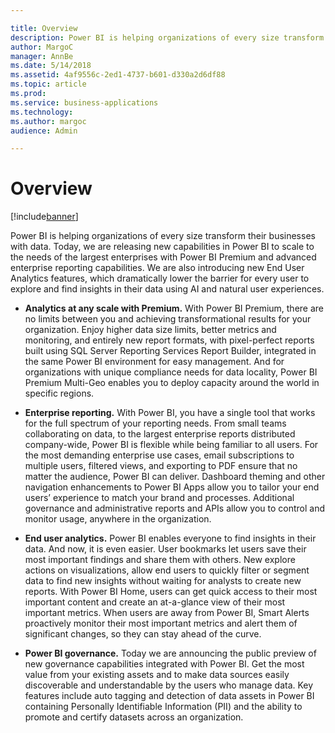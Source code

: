```yaml
---

title: Overview
description: Power BI is helping organizations of every size transform their businesses with data.
author: MargoC
manager: AnnBe
ms.date: 5/14/2018
ms.assetid: 4af9556c-2ed1-4737-b601-d330a2d6df88
ms.topic: article
ms.prod: 
ms.service: business-applications
ms.technology: 
ms.author: margoc
audience: Admin

---
```

#  Overview


[!include[banner](../../../includes/banner.md)]

Power BI is helping organizations of every size transform their businesses with
data. Today, we are releasing new capabilities in Power BI to scale to the needs
of the largest enterprises with Power BI Premium and advanced enterprise
reporting capabilities. We are also introducing new End User Analytics features,
which dramatically lower the barrier for every user to explore and find insights
in their data using AI and natural user experiences.

-   **Analytics at any scale with Premium.** With Power BI Premium, there are no
    limits between you and achieving transformational results for your
    organization. Enjoy higher data size limits, better metrics and monitoring,
    and entirely new report formats, with pixel-perfect reports built using SQL
    Server Reporting Services Report Builder, integrated in the same Power BI
    environment for easy management. And for organizations with unique
    compliance needs for data locality, Power BI Premium Multi-Geo enables you
    to deploy capacity around the world in specific regions.

-   **Enterprise reporting.** With Power BI, you have a single tool that works
    for the full spectrum of your reporting needs. From small teams
    collaborating on data, to the largest enterprise reports distributed
    company-wide, Power BI is flexible while being familiar to all users. For
    the most demanding enterprise use cases, email subscriptions to multiple
    users, filtered views, and exporting to PDF ensure that no matter the
    audience, Power BI can deliver. Dashboard theming and other navigation
    enhancements to Power BI Apps allow you to tailor your end users’ experience
    to match your brand and processes. Additional governance and administrative
    reports and APIs allow you to control and monitor usage, anywhere in the
    organization.

-   **End user analytics.** Power BI enables everyone to find insights in their
    data. And now, it is even easier. User bookmarks let users save their most
    important findings and share them with others. New explore actions on
    visualizations, allow end users to quickly filter or segment data to find
    new insights without waiting for analysts to create new reports. With Power
    BI Home, users can get quick access to their most important content and
    create an at-a-glance view of their most important metrics. When users are
    away from Power BI, Smart Alerts proactively monitor their most important
    metrics and alert them of significant changes, so they can stay ahead of the
    curve.

-   **Power BI governance.** Today we are announcing the public preview of new governance capabilities integrated with Power BI. Get the most value from your
    existing assets and to make data sources easily discoverable and
    understandable by the users who manage data. Key features include auto
    tagging and detection of data assets in Power BI containing Personally
    Identifiable Information (PII) and the ability to promote and certify datasets across an organization.
